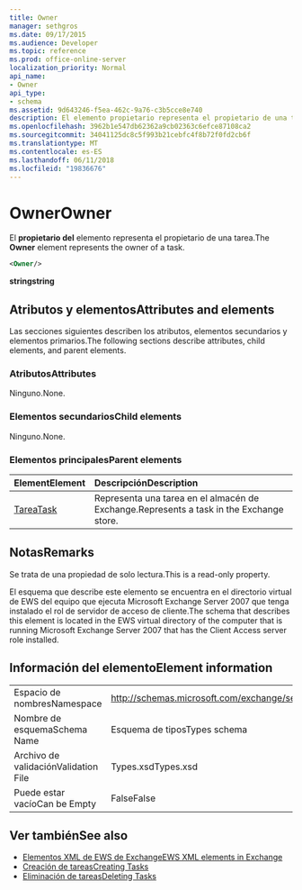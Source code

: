 ```yaml
---
title: Owner
manager: sethgros
ms.date: 09/17/2015
ms.audience: Developer
ms.topic: reference
ms.prod: office-online-server
localization_priority: Normal
api_name:
- Owner
api_type:
- schema
ms.assetid: 9d643246-f5ea-462c-9a76-c3b5cce8e740
description: El elemento propietario representa el propietario de una tarea.
ms.openlocfilehash: 3962b1e547db62362a9cb02363c6efce87108ca2
ms.sourcegitcommit: 34041125dc8c5f993b21cebfc4f8b72f0fd2cb6f
ms.translationtype: MT
ms.contentlocale: es-ES
ms.lasthandoff: 06/11/2018
ms.locfileid: "19836676"
---
```

# <a name="owner"></a><span data-ttu-id="285a9-103">Owner</span><span class="sxs-lookup"><span data-stu-id="285a9-103">Owner</span></span>

<span data-ttu-id="285a9-104">El **propietario del** elemento representa el propietario de una tarea.</span><span class="sxs-lookup"><span data-stu-id="285a9-104">The **Owner** element represents the owner of a task.</span></span> 
  
```xml
<Owner/>
```

<span data-ttu-id="285a9-105">**string**</span><span class="sxs-lookup"><span data-stu-id="285a9-105">**string**</span></span>

## <a name="attributes-and-elements"></a><span data-ttu-id="285a9-106">Atributos y elementos</span><span class="sxs-lookup"><span data-stu-id="285a9-106">Attributes and elements</span></span>

<span data-ttu-id="285a9-107">Las secciones siguientes describen los atributos, elementos secundarios y elementos primarios.</span><span class="sxs-lookup"><span data-stu-id="285a9-107">The following sections describe attributes, child elements, and parent elements.</span></span>
  
### <a name="attributes"></a><span data-ttu-id="285a9-108">Atributos</span><span class="sxs-lookup"><span data-stu-id="285a9-108">Attributes</span></span>

<span data-ttu-id="285a9-109">Ninguno.</span><span class="sxs-lookup"><span data-stu-id="285a9-109">None.</span></span>
  
### <a name="child-elements"></a><span data-ttu-id="285a9-110">Elementos secundarios</span><span class="sxs-lookup"><span data-stu-id="285a9-110">Child elements</span></span>

<span data-ttu-id="285a9-111">Ninguno.</span><span class="sxs-lookup"><span data-stu-id="285a9-111">None.</span></span>
  
### <a name="parent-elements"></a><span data-ttu-id="285a9-112">Elementos principales</span><span class="sxs-lookup"><span data-stu-id="285a9-112">Parent elements</span></span>

|<span data-ttu-id="285a9-113">**Element**</span><span class="sxs-lookup"><span data-stu-id="285a9-113">**Element**</span></span>|<span data-ttu-id="285a9-114">**Descripción**</span><span class="sxs-lookup"><span data-stu-id="285a9-114">**Description**</span></span>|
|:-----|:-----|
|[<span data-ttu-id="285a9-115">Tarea</span><span class="sxs-lookup"><span data-stu-id="285a9-115">Task</span></span>](task.md) <br/> |<span data-ttu-id="285a9-116">Representa una tarea en el almacén de Exchange.</span><span class="sxs-lookup"><span data-stu-id="285a9-116">Represents a task in the Exchange store.</span></span>  <br/> |
   
## <a name="remarks"></a><span data-ttu-id="285a9-117">Notas</span><span class="sxs-lookup"><span data-stu-id="285a9-117">Remarks</span></span>

<span data-ttu-id="285a9-118">Se trata de una propiedad de solo lectura.</span><span class="sxs-lookup"><span data-stu-id="285a9-118">This is a read-only property.</span></span>
  
<span data-ttu-id="285a9-119">El esquema que describe este elemento se encuentra en el directorio virtual de EWS del equipo que ejecuta Microsoft Exchange Server 2007 que tenga instalado el rol de servidor de acceso de cliente.</span><span class="sxs-lookup"><span data-stu-id="285a9-119">The schema that describes this element is located in the EWS virtual directory of the computer that is running Microsoft Exchange Server 2007 that has the Client Access server role installed.</span></span>
  
## <a name="element-information"></a><span data-ttu-id="285a9-120">Información del elemento</span><span class="sxs-lookup"><span data-stu-id="285a9-120">Element information</span></span>

|||
|:-----|:-----|
|<span data-ttu-id="285a9-121">Espacio de nombres</span><span class="sxs-lookup"><span data-stu-id="285a9-121">Namespace</span></span>  <br/> |http://schemas.microsoft.com/exchange/services/2006/types  <br/> |
|<span data-ttu-id="285a9-122">Nombre de esquema</span><span class="sxs-lookup"><span data-stu-id="285a9-122">Schema Name</span></span>  <br/> |<span data-ttu-id="285a9-123">Esquema de tipos</span><span class="sxs-lookup"><span data-stu-id="285a9-123">Types schema</span></span>  <br/> |
|<span data-ttu-id="285a9-124">Archivo de validación</span><span class="sxs-lookup"><span data-stu-id="285a9-124">Validation File</span></span>  <br/> |<span data-ttu-id="285a9-125">Types.xsd</span><span class="sxs-lookup"><span data-stu-id="285a9-125">Types.xsd</span></span>  <br/> |
|<span data-ttu-id="285a9-126">Puede estar vacío</span><span class="sxs-lookup"><span data-stu-id="285a9-126">Can be Empty</span></span>  <br/> |<span data-ttu-id="285a9-127">False</span><span class="sxs-lookup"><span data-stu-id="285a9-127">False</span></span>  <br/> |
   
## <a name="see-also"></a><span data-ttu-id="285a9-128">Ver también</span><span class="sxs-lookup"><span data-stu-id="285a9-128">See also</span></span>

- [<span data-ttu-id="285a9-129">Elementos XML de EWS de Exchange</span><span class="sxs-lookup"><span data-stu-id="285a9-129">EWS XML elements in Exchange</span></span>](ews-xml-elements-in-exchange.md)
- [<span data-ttu-id="285a9-130">Creación de tareas</span><span class="sxs-lookup"><span data-stu-id="285a9-130">Creating Tasks</span></span>](http://msdn.microsoft.com/library/0ef97334-e8a0-4f67-a23a-dd9e2bbad49f%28Office.15%29.aspx) 
- [<span data-ttu-id="285a9-131">Eliminación de tareas</span><span class="sxs-lookup"><span data-stu-id="285a9-131">Deleting Tasks</span></span>](http://msdn.microsoft.com/library/a3d7e25f-8a35-4901-b1d9-d31f418ab340%28Office.15%29.aspx)

